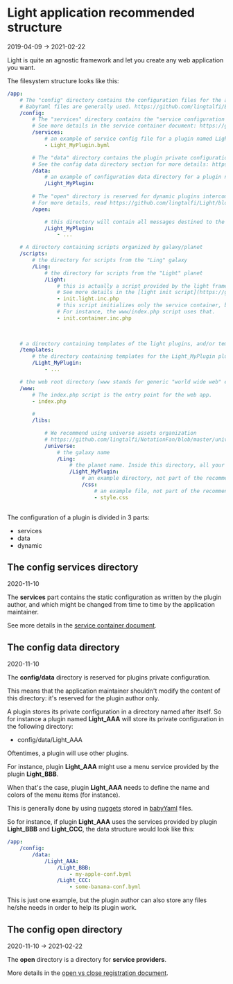 Light application recommended structure
=============
2019-04-09 -> 2021-02-22




Light is quite an agnostic framework and let you create any web application you want.


The filesystem structure looks like this:


```yaml
/app:
    # The "config" directory contains the configuration files for the app.
    # BabyYaml files are generally used. https://github.com/lingtalfi/BabyYaml
    /config:                                
        # The "services" directory contains the "service configuration files".
        # See more details in the service container document: https://github.com/lingtalfi/Light/blob/master/personal/mydoc/pages/light-service-container.md
        /services:                          
            # an example of service config file for a plugin named Light_MyPlugin  
            - Light_MyPlugin.byml           

        # The "data" directory contains the plugin private configuration.
        # See the config data directory section for more details: https://github.com/lingtalfi/Light/blob/master/personal/mydoc/pages/light-application-recommended-structure.md#the-config-data-directory
        /data:                              
            # an example of configuration data directory for a plugin named Light_MyPlugin 
            /Light_MyPlugin:
                
        # The "open" directory is reserved for dynamic plugins intercommunication. 
        # For more details, read https://github.com/lingtalfi/Light/blob/master/personal/mydoc/pages/design/open-vs-close-service-registration.md.
        /open:                           

            # this directory will contain all messages destined to the Light_MyPlugin plugin 
            /Light_MyPlugin:                
                - ...

    # A directory containing scripts organized by galaxy/planet            
    /scripts:
        # the directory for scripts from the "Ling" galaxy 
        /Ling:
            # the directory for scripts from the "Light" planet 
            /Light:
                # this is actually a script provided by the light framework. It basically initializes the app. 
                # See more details in the [light init script](https://github.com/lingtalfi/Light/blob/master/personal/mydoc/pages/light-init-script.md)
                - init.light.inc.php 
                # this script initializes only the service container, but not the light instance. In some cases, you might want to do just that. 
                # For instance, the www/index.php script uses that. 
                - init.container.inc.php 
                

        
    # a directory containing templates of the light plugins, and/or templates in general
    /templates:                             
        # the directory containing templates for the Light_MyPlugin plugin 
        /Light_MyPlugin:                    
            - ...

    # the web root directory (www stands for generic "world wide web" expression, not for the specific www domain name)
    /www:       
        # The index.php script is the entry point for the web app. 
        - index.php
        
        # 
        /libs:

            # We recommend using universe assets organization
            # https://github.com/lingtalfi/NotationFan/blob/master/universe-assets.md
            /universe:
                # the galaxy name
                /Ling:
                    # the planet name. Inside this directory, all your web assets.
                    /Light_MyPlugin:                
                        # an example directory, not part of the recommendation
                        /css:                       
                            # an example file, not part of the recommendation
                            - style.css             
                                                               
```




The configuration of a plugin is divided in 3 parts:
- services 
- data 
- dynamic



The config services directory
---------
2020-11-10

The **services** part contains the static configuration as written by the plugin author,
and which might be changed from time to time by the application maintainer.

See more details in the [service container document](https://github.com/lingtalfi/Light/blob/master/personal/mydoc/pages/light-service-container.md).




The config data directory
---------
2020-11-10


The **config/data** directory is reserved for plugins private configuration.

This means that the application maintainer shouldn't modify the content of this directory: it's reserved for the plugin author only.

A plugin stores its private configuration in a directory named after itself.
So for instance a plugin named **Light_AAA** will store its private configuration in the following directory:

- config/data/Light_AAA


Oftentimes, a plugin will use other plugins.

For instance, plugin **Light_AAA** might use a menu service provided by the plugin **Light_BBB**.

When that's the case, plugin **Light_AAA** needs to define the name and colors of the menu items (for instance).

This is generally done by using [nuggets](https://github.com/lingtalfi/Light/blob/master/personal/mydoc/pages/nomenclature.md#nugget)
stored in [babyYaml](https://github.com/lingtalfi/BabyYaml) files.


So for instance, if plugin **Light_AAA** uses the services provided by plugin **Light_BBB** and **Light_CCC**, the data structure would look like this:


```yaml
/app:
    /config:
        /data:
            /Light_AAA:
                /Light_BBB:
                    - my-apple-conf.byml
                /Light_CCC:
                    - some-banana-conf.byml
``` 

This is just one example, but the plugin author can also store any files he/she needs in order to help its plugin work.



The config open directory
---------
2020-11-10 -> 2021-02-22


The **open** directory is a directory for **service providers**.

More details in the [open vs close registration document](https://github.com/lingtalfi/Light/blob/master/personal/mydoc/pages/design/open-vs-close-service-registration.md).














